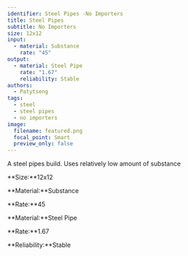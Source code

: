 ```yaml
---
identifier: Steel Pipes -No Importers
title: Steel Pipes
subtitle: No Importers
size: 12x12
input:
  - material: Substance
    rate: "45"
output:
  - material: Steel Pipe
    rate: "1.67"
    reliability: Stable
authors:
  - Patytseng
tags:
  - steel
  - steel pipes
  - no importers
image:
  filename: featured.png
  focal_point: Smart
  preview_only: false
---
```

A steel pipes build. Uses relatively low amount of substance

**Size:**12x12

**Material:**Substance

**Rate:**45

**Material:**Steel Pipe

**Rate:**1.67

**Reliability:**Stable